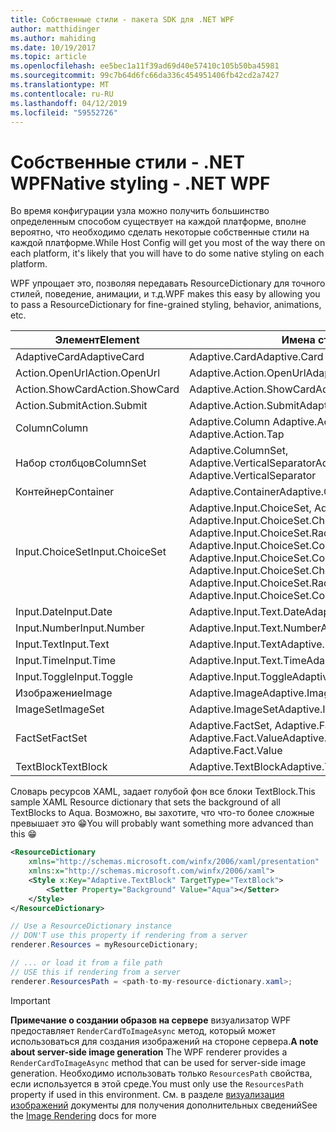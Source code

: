 ```yaml
---
title: Собственные стили - пакета SDK для .NET WPF
author: matthidinger
ms.author: mahiding
ms.date: 10/19/2017
ms.topic: article
ms.openlocfilehash: ee5bec1a11f39ad69d40e57410c105b50ba45981
ms.sourcegitcommit: 99c7b64d6fc66da336c454951406fb42cd2a7427
ms.translationtype: MT
ms.contentlocale: ru-RU
ms.lasthandoff: 04/12/2019
ms.locfileid: "59552726"
---
```

# <a name="native-styling---net-wpf"></a><span data-ttu-id="2602b-102">Собственные стили - .NET WPF</span><span class="sxs-lookup"><span data-stu-id="2602b-102">Native styling - .NET WPF</span></span>

<span data-ttu-id="2602b-103">Во время конфигурации узла можно получить большинство определенным способом существует на каждой платформе, вполне вероятно, что необходимо сделать некоторые собственные стили на каждой платформе.</span><span class="sxs-lookup"><span data-stu-id="2602b-103">While Host Config will get you most of the way there on each platform, it's likely that you will have to do some native styling on each platform.</span></span> 

<span data-ttu-id="2602b-104">WPF упрощает это, позволяя передавать ResourceDictionary для точного стилей, поведение, анимации, и т.д.</span><span class="sxs-lookup"><span data-stu-id="2602b-104">WPF makes this easy by allowing you to pass a ResourceDictionary for fine-grained styling, behavior, animations, etc.</span></span>

| <span data-ttu-id="2602b-105">Элемент</span><span class="sxs-lookup"><span data-stu-id="2602b-105">Element</span></span> | <span data-ttu-id="2602b-106">Имена стилей</span><span class="sxs-lookup"><span data-stu-id="2602b-106">Style names</span></span> |
|---|---|
| <span data-ttu-id="2602b-107">AdaptiveCard</span><span class="sxs-lookup"><span data-stu-id="2602b-107">AdaptiveCard</span></span> | <span data-ttu-id="2602b-108">Adaptive.Card</span><span class="sxs-lookup"><span data-stu-id="2602b-108">Adaptive.Card</span></span>| 
| <span data-ttu-id="2602b-109">Action.OpenUrl</span><span class="sxs-lookup"><span data-stu-id="2602b-109">Action.OpenUrl</span></span>  | <span data-ttu-id="2602b-110">Adaptive.Action.OpenUrl</span><span class="sxs-lookup"><span data-stu-id="2602b-110">Adaptive.Action.OpenUrl</span></span>  |
| <span data-ttu-id="2602b-111">Action.ShowCard</span><span class="sxs-lookup"><span data-stu-id="2602b-111">Action.ShowCard</span></span> | <span data-ttu-id="2602b-112">Adaptive.Action.ShowCard</span><span class="sxs-lookup"><span data-stu-id="2602b-112">Adaptive.Action.ShowCard</span></span> |
| <span data-ttu-id="2602b-113">Action.Submit</span><span class="sxs-lookup"><span data-stu-id="2602b-113">Action.Submit</span></span>  | <span data-ttu-id="2602b-114">Adaptive.Action.Submit</span><span class="sxs-lookup"><span data-stu-id="2602b-114">Adaptive.Action.Submit</span></span>  |
| <span data-ttu-id="2602b-115">Column</span><span class="sxs-lookup"><span data-stu-id="2602b-115">Column</span></span> | <span data-ttu-id="2602b-116">Adaptive.Column Adaptive.Action.Tap</span><span class="sxs-lookup"><span data-stu-id="2602b-116">Adaptive.Column, Adaptive.Action.Tap</span></span> |
| <span data-ttu-id="2602b-117">Набор столбцов</span><span class="sxs-lookup"><span data-stu-id="2602b-117">ColumnSet</span></span> | <span data-ttu-id="2602b-118">Adaptive.ColumnSet, Adaptive.VerticalSeparator</span><span class="sxs-lookup"><span data-stu-id="2602b-118">Adaptive.ColumnSet, Adaptive.VerticalSeparator</span></span> |
| <span data-ttu-id="2602b-119">Контейнер</span><span class="sxs-lookup"><span data-stu-id="2602b-119">Container</span></span> | <span data-ttu-id="2602b-120">Adaptive.Container</span><span class="sxs-lookup"><span data-stu-id="2602b-120">Adaptive.Container</span></span>|
| <span data-ttu-id="2602b-121">Input.ChoiceSet</span><span class="sxs-lookup"><span data-stu-id="2602b-121">Input.ChoiceSet</span></span> | <span data-ttu-id="2602b-122">Adaptive.Input.ChoiceSet, Adaptive.Input.ChoiceSet.ComboBox, Adaptive.Input.ChoiceSet.CheckBox, Adaptive.Input.ChoiceSet.Radio, Adaptive.Input.ChoiceSet.ComboBoxItem</span><span class="sxs-lookup"><span data-stu-id="2602b-122">Adaptive.Input.ChoiceSet,  Adaptive.Input.ChoiceSet.ComboBox, Adaptive.Input.ChoiceSet.CheckBox,  Adaptive.Input.ChoiceSet.Radio,  Adaptive.Input.ChoiceSet.ComboBoxItem</span></span> |
| <span data-ttu-id="2602b-123">Input.Date</span><span class="sxs-lookup"><span data-stu-id="2602b-123">Input.Date</span></span> | <span data-ttu-id="2602b-124">Adaptive.Input.Text.Date</span><span class="sxs-lookup"><span data-stu-id="2602b-124">Adaptive.Input.Text.Date</span></span>
| <span data-ttu-id="2602b-125">Input.Number</span><span class="sxs-lookup"><span data-stu-id="2602b-125">Input.Number</span></span> | <span data-ttu-id="2602b-126">Adaptive.Input.Text.Number</span><span class="sxs-lookup"><span data-stu-id="2602b-126">Adaptive.Input.Text.Number</span></span> |
| <span data-ttu-id="2602b-127">Input.Text</span><span class="sxs-lookup"><span data-stu-id="2602b-127">Input.Text</span></span> | <span data-ttu-id="2602b-128">Adaptive.Input.Text</span><span class="sxs-lookup"><span data-stu-id="2602b-128">Adaptive.Input.Text</span></span> |
| <span data-ttu-id="2602b-129">Input.Time</span><span class="sxs-lookup"><span data-stu-id="2602b-129">Input.Time</span></span> | <span data-ttu-id="2602b-130">Adaptive.Input.Text.Time</span><span class="sxs-lookup"><span data-stu-id="2602b-130">Adaptive.Input.Text.Time</span></span> |
| <span data-ttu-id="2602b-131">Input.Toggle</span><span class="sxs-lookup"><span data-stu-id="2602b-131">Input.Toggle</span></span>| <span data-ttu-id="2602b-132">Adaptive.Input.Toggle</span><span class="sxs-lookup"><span data-stu-id="2602b-132">Adaptive.Input.Toggle</span></span>|
| <span data-ttu-id="2602b-133">Изображение</span><span class="sxs-lookup"><span data-stu-id="2602b-133">Image</span></span>  | <span data-ttu-id="2602b-134">Adaptive.Image</span><span class="sxs-lookup"><span data-stu-id="2602b-134">Adaptive.Image</span></span> |
| <span data-ttu-id="2602b-135">ImageSet</span><span class="sxs-lookup"><span data-stu-id="2602b-135">ImageSet</span></span>  | <span data-ttu-id="2602b-136">Adaptive.ImageSet</span><span class="sxs-lookup"><span data-stu-id="2602b-136">Adaptive.ImageSet</span></span> |
| <span data-ttu-id="2602b-137">FactSet</span><span class="sxs-lookup"><span data-stu-id="2602b-137">FactSet</span></span> | <span data-ttu-id="2602b-138">Adaptive.FactSet, Adaptive.Fact.Title, Adaptive.Fact.Value</span><span class="sxs-lookup"><span data-stu-id="2602b-138">Adaptive.FactSet, Adaptive.Fact.Title, Adaptive.Fact.Value</span></span> |
| <span data-ttu-id="2602b-139">TextBlock</span><span class="sxs-lookup"><span data-stu-id="2602b-139">TextBlock</span></span>  | <span data-ttu-id="2602b-140">Adaptive.TextBlock</span><span class="sxs-lookup"><span data-stu-id="2602b-140">Adaptive.TextBlock</span></span> |

<span data-ttu-id="2602b-141">Словарь ресурсов XAML, задает голубой фон все блоки TextBlock.</span><span class="sxs-lookup"><span data-stu-id="2602b-141">This sample XAML Resource dictionary that sets the background of all TextBlocks to Aqua.</span></span> <span data-ttu-id="2602b-142">Возможно, вы захотите, что что-то более сложные превышает это 😁</span><span class="sxs-lookup"><span data-stu-id="2602b-142">You will probably want something more advanced than this 😁</span></span>

```xml
<ResourceDictionary
    xmlns="http://schemas.microsoft.com/winfx/2006/xaml/presentation" 
    xmlns:x="http://schemas.microsoft.com/winfx/2006/xaml">
    <Style x:Key="Adaptive.TextBlock" TargetType="TextBlock">
        <Setter Property="Background" Value="Aqua"></Setter>
    </Style>
</ResourceDictionary>
```
```csharp
// Use a ResourceDictionary instance
// DON'T use this property if rendering from a server
renderer.Resources = myResourceDictionary;

// ... or load it from a file path
// USE this if rendering from a server
renderer.ResourcesPath = <path-to-my-resource-dictionary.xaml>;
```

> [!IMPORTANT]
> <span data-ttu-id="2602b-143">**Примечание о создании образов на сервере** визуализатор WPF предоставляет `RenderCardToImageAsync` метод, который может использоваться для создания изображений на стороне сервера.</span><span class="sxs-lookup"><span data-stu-id="2602b-143">**A note about server-side image generation** The WPF renderer provides a `RenderCardToImageAsync` method that can be used for server-side image generation.</span></span> <span data-ttu-id="2602b-144">Необходимо использовать только `ResourcesPath` свойства, если используется в этой среде.</span><span class="sxs-lookup"><span data-stu-id="2602b-144">You must only use the `ResourcesPath` property if used in this environment.</span></span> <span data-ttu-id="2602b-145">См. в разделе [визуализация изображений](../net-image/getting-started.md) документы для получения дополнительных сведений</span><span class="sxs-lookup"><span data-stu-id="2602b-145">See the [Image Rendering](../net-image/getting-started.md) docs for more</span></span>